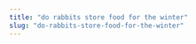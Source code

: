 ```yaml
---
title: "do rabbits store food for the winter"
slug: "do-rabbits-store-food-for-the-winter"
---
```



